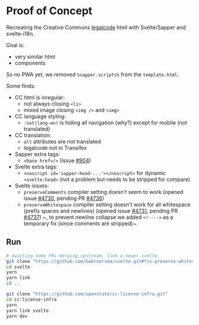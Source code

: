 # Proof of Concept

Recreating the Creative Commons [legalcode](https://github.com/creativecommons/creativecommons.org/blob/master/docroot/legalcode/by_4.0.html) html with Svelte/Sapper and svelte-i18n.

Goal is:
- very similar html
- components

So no PWA yet, we removed `%sapper.scripts%` from the `template.html`.

Some finds:
- CC html is inregular:
    + not always closing `<li>`
    + mixed image closing `<img />` and `<img>`
- CC language styling:
    + `:not(lang-en)` is hiding all navigation (why?) except for mobile (not translated)
- CC translation:
    + `alt` attributes are not translated
    + legalcode not in Transifex
- Sapper extra tags:
    + `<base href=/>` (issue [#904](https://github.com/sveltejs/sapper/issues/904))
- Svelte extra tags:
    + `<noscript id='sapper-head-...'></noscript>` for dynamic `<svelte:head>` (not a problem but needs to be stripped for compare)
- Svelte issues:
    + `preserveComments` compiler setting doesn't seem to work (opened issue [#4730](https://github.com/sveltejs/svelte/issues/4730), pending PR [#4736](https://github.com/sveltejs/svelte/pull/4736))
    + `preserveWhitespace` compiler setting doesn't work for all whitespace (prefix spaces and newlines) (opened issue [#4731](https://github.com/sveltejs/svelte/issues/4731), pending PR [#4737](https://github.com/sveltejs/svelte/pull/4737)) ~, to prevent newline collapse we added `<!---->` as a temporary fix (since comments are stripped)~.

## Run

```bash
# awaiting some PRs merging upstream, link a newer svelte
git clone "https://github.com/bwbroersma/svelte.git#fix-preserve-whitespace"
cd svelte
yarn
yarn link
cd ..

git clone "https://github.com/openstate/cc-license-infra.git"
cd cc-license-infra
yarn
yarn link svelte
yarn dev
```
